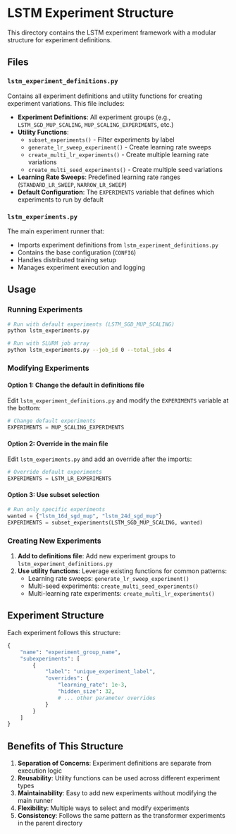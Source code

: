 # LSTM Experiment Structure

This directory contains the LSTM experiment framework with a modular structure for experiment definitions.

## Files

### `lstm_experiment_definitions.py`

Contains all experiment definitions and utility functions for creating experiment variations. This file includes:

- **Experiment Definitions**: All experiment groups (e.g., `LSTM_SGD_MUP_SCALING`, `MUP_SCALING_EXPERIMENTS`, etc.)
- **Utility Functions**:
  - `subset_experiments()` - Filter experiments by label
  - `generate_lr_sweep_experiment()` - Create learning rate sweeps
  - `create_multi_lr_experiments()` - Create multiple learning rate variations
  - `create_multi_seed_experiments()` - Create multiple seed variations
- **Learning Rate Sweeps**: Predefined learning rate ranges (`STANDARD_LR_SWEEP`, `NARROW_LR_SWEEP`)
- **Default Configuration**: The `EXPERIMENTS` variable that defines which experiments to run by default

### `lstm_experiments.py`

The main experiment runner that:

- Imports experiment definitions from `lstm_experiment_definitions.py`
- Contains the base configuration (`CONFIG`)
- Handles distributed training setup
- Manages experiment execution and logging

## Usage

### Running Experiments

```bash
# Run with default experiments (LSTM_SGD_MUP_SCALING)
python lstm_experiments.py

# Run with SLURM job array
python lstm_experiments.py --job_id 0 --total_jobs 4
```

### Modifying Experiments

#### Option 1: Change the default in definitions file

Edit `lstm_experiment_definitions.py` and modify the `EXPERIMENTS` variable at the bottom:

```python
# Change default experiments
EXPERIMENTS = MUP_SCALING_EXPERIMENTS
```

#### Option 2: Override in the main file

Edit `lstm_experiments.py` and add an override after the imports:

```python
# Override default experiments
EXPERIMENTS = LSTM_LR_EXPERIMENTS
```

#### Option 3: Use subset selection

```python
# Run only specific experiments
wanted = {"lstm_16d_sgd_mup", "lstm_24d_sgd_mup"}
EXPERIMENTS = subset_experiments(LSTM_SGD_MUP_SCALING, wanted)
```

### Creating New Experiments

1. **Add to definitions file**: Add new experiment groups to `lstm_experiment_definitions.py`
2. **Use utility functions**: Leverage existing functions for common patterns:
   - Learning rate sweeps: `generate_lr_sweep_experiment()`
   - Multi-seed experiments: `create_multi_seed_experiments()`
   - Multi-learning rate experiments: `create_multi_lr_experiments()`

## Experiment Structure

Each experiment follows this structure:

```python
{
    "name": "experiment_group_name",
    "subexperiments": [
        {
            "label": "unique_experiment_label",
            "overrides": {
                "learning_rate": 1e-3,
                "hidden_size": 32,
                # ... other parameter overrides
            }
        }
    ]
}
```

## Benefits of This Structure

1. **Separation of Concerns**: Experiment definitions are separate from execution logic
2. **Reusability**: Utility functions can be used across different experiment types
3. **Maintainability**: Easy to add new experiments without modifying the main runner
4. **Flexibility**: Multiple ways to select and modify experiments
5. **Consistency**: Follows the same pattern as the transformer experiments in the parent directory


